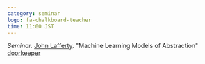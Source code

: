 ```yaml
---
category: seminar
logo: fa-chalkboard-teacher
time: 11:00 JST
---
```


*Seminar.* [John Lafferty](https://scholar.google.co.jp/citations?user=gRpLHZ4AAAAJ&hl=ja). "Machine Learning Models of Abstraction" [doorkeeper](https://c5dc59ed978213830355fc8978.doorkeeper.jp/events/181146/)
